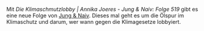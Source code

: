 Mit _Die Klimaschmutzlobby | Annika Joeres - Jung & Naiv: Folge 519_ gibt es eine neue Folge von [Jung & Naiv](https://www.youtube.com/watch?v=yn2EZUlVgmI). Dieses mal geht es um die Ölspur im Klimaschutz und darum, wer wann gegen die Klimagesetze lobbyiert.
